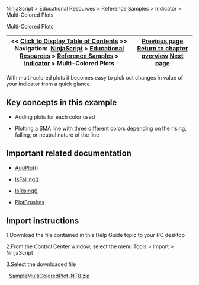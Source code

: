 ﻿
NinjaScript \> Educational Resources \> Reference Samples \> Indicator \> Multi\-Colored Plots

Multi\-Colored Plots

| \<\< [Click to Display Table of Contents](multi-colored_plots.md) \>\> **Navigation:**     [NinjaScript](ninjascript-1.md) \> [Educational Resources](educational_resources-1.md) \> [Reference Samples](reference_samples-1.md) \> [Indicator](indicator2-1.md) \> Multi\-Colored Plots | [Previous page](manipulating_string_objects-1.md) [Return to chapter overview](indicator2-1.md) [Next page](removing_and_custom_formatting-1.md) |
| --- | --- |
With multi\-colored plots it becomes easy to pick out changes in value of your indicator from a quick glance.
## 
## Key concepts in this example
- Adding plots for each color used

- Plotting a SMA line with three different colors depending on the rising, falling, or neutral nature of the line

## 
## Important related documentation
- [AddPlot()](addplot-1.md)

- [IsFalling()](falling-1.md)

- [IsRising()](rising-1.md)

- [PlotBrushes](plotbrushes-1.md)

## 
## Import instructions
1\.Download the file contained in this Help Guide topic to your PC desktop

2\.From the Control Center window, select the menu Tools \> Import \> NinjaScript

3\.Select the downloaded file

 
[SampleMultiColoredPlot\_NT8\.zip](samples/SampleMultiColoredPlot_NT8.zip)
